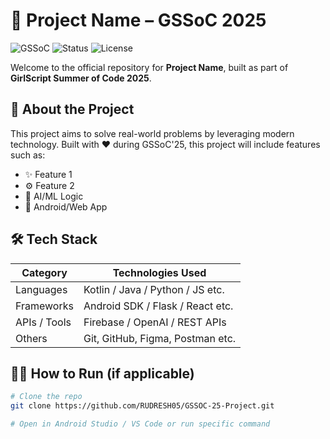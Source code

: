# 🚀 Project Name – GSSoC 2025

![GSSoC](https://img.shields.io/badge/GSSoC-2025-orange) ![Status](https://img.shields.io/badge/Status-Work%20In%20Progress-yellow) ![License](https://img.shields.io/badge/License-MIT-blue)

Welcome to the official repository for **Project Name**, built as part of **GirlScript Summer of Code 2025**.

## 📌 About the Project


This project aims to solve real-world problems by leveraging modern technology. Built with ❤️ during GSSoC'25, this project will include features such as:
- ✨ Feature 1
- ⚙️ Feature 2
- 🧠 AI/ML Logic 
- 📱 Android/Web App

## 🛠 Tech Stack

| Category        | Technologies Used |
|----------------|-------------------|
| Languages       | Kotlin / Java / Python / JS etc. |
| Frameworks      | Android SDK / Flask / React etc. |
| APIs / Tools    | Firebase / OpenAI / REST APIs |
| Others          | Git, GitHub, Figma, Postman etc. |


## 👨‍💻 How to Run (if applicable)

```bash
# Clone the repo
git clone https://github.com/RUDRESH05/GSSOC-25-Project.git

# Open in Android Studio / VS Code or run specific command
